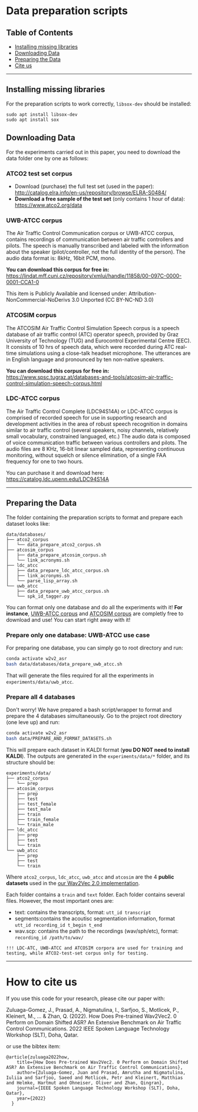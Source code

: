 # Data preparation scripts 

## Table of Contents
- [Installing missing libraries](#installing-missing-libraries)
- [Downloading Data](#downloading-data)
- [Preparing the Data](#preparing-the-data)
- [Cite us](#how-to-cite-us)

---

## Installing missing libraries

For the preparation scripts to work correctly, `libsox-dev` should be installed:
```
sudo apt install libsox-dev
sudo apt install sox
```

## Downloading Data

For the experiments carried out in this paper, you need to download the data folder one by one as follows:

### **ATCO2 test set corpus**

- Download (purchase) the full test set (used in the paper): http://catalog.elra.info/en-us/repository/browse/ELRA-S0484/
- **Download a free sample of the test set** (only contains 1 hour of data): https://www.atco2.org/data

### **UWB-ATCC corpus**

The Air Traffic Control Communication corpus or UWB-ATCC corpus, contains recordings of communication between air traffic controllers and pilots. The speech is manually transcribed and labeled with the information about the speaker (pilot/controller, not the full identity of the person). The audio data format is: 8kHz, 16bit PCM, mono.

**You can download this corpus for free in:** https://lindat.mff.cuni.cz/repository/xmlui/handle/11858/00-097C-0000-0001-CCA1-0

This item is Publicly Available and licensed under:
Attribution-NonCommercial-NoDerivs 3.0 Unported (CC BY-NC-ND 3.0)

### **ATCOSIM corpus**

The ATCOSIM Air Traffic Control Simulation Speech corpus is a speech database of air traffic control (ATC) operator speech, provided by Graz University of Technology (TUG) and Eurocontrol Experimental Centre (EEC). It consists of 10 hrs of speech data, which were recorded during ATC real-time simulations using a close-talk headset microphone. The utterances are in English language and pronounced by ten non-native speakers. 

**You can download this corpus for free in:** https://www.spsc.tugraz.at/databases-and-tools/atcosim-air-traffic-control-simulation-speech-corpus.html

### **LDC-ATCC corpus**

The Air Traffic Control Complete (LDC94S14A) or LDC-ATCC corpus is comprised of recorded speech for use in supporting research and development activities in the area of robust speech recognition in domains similar to air traffic control (several speakers, noisy channels, relatively small vocabulary, constrained languaged, etc.) The audio data is composed of voice communication traffic between various controllers and pilots. The audio files are 8 KHz, 16-bit linear sampled data, representing continuous monitoring, without squelch or silence elimination, of a single FAA frequency for one to two hours.

You can purchase it and download here: https://catalog.ldc.upenn.edu/LDC94S14A


---
## Preparing the Data

The folder containing the preparation scripts to format and prepare each dataset looks like:

```
data/databases/
├── atco2_corpus
│   └── data_prepare_atco2_corpus.sh
├── atcosim_corpus
│   ├── data_prepare_atcosim_corpus.sh
│   └── link_acronyms.sh
├── ldc_atcc
│   ├── data_prepare_ldc_atcc_corpus.sh
│   ├── link_acronyms.sh
│   └── parse_lisp_array.sh
└── uwb_atcc
    ├── data_prepare_uwb_atcc_corpus.sh
    └── spk_id_tagger.py
```

You can format only one database and do all the experiments with it! **For instance**, [UWB-ATCC corpus](https://lindat.mff.cuni.cz/repository/xmlui/handle/11858/00-097C-0000-0001-CCA1-0) and [ATCOSIM corpus](https://www.spsc.tugraz.at/databases-and-tools/atcosim-air-traffic-control-simulation-speech-corpus.html) are completly free to download and use! You can start right away with it!

### Prepare only one database: UWB-ATCC use case

For preparing one database, you can simply go to root directory and run:

```bash 
conda activate w2v2_asr
bash data/databases/data_prepare_uwb_atcc.sh
```

That will generate the files required for all the experiments in `experiments/data/uwb_atcc`. 


### Prepare all 4 databases

Don't worry! We have prepared a bash script/wrapper to format and prepare the 4 databases simultaneously. Go to the project root directory (one leve up) and run:

```bash 
conda activate w2v2_asr
bash data/PREPARE_AND_FORMAT_DATASETS.sh
```

This will prepare each dataset in KALDI format (**you DO NOT need to install KALDI**). The outputs are generated in the `experiments/data/*` folder, and its structure should be:

```
experiments/data/
├── atco2_corpus
│   └── prep
├── atcosim_corpus
│   ├── prep
│   ├── test
│   ├── test_female
│   ├── test_male
│   ├── train
│   ├── train_female
│   └── train_male
├── ldc_atcc
│   ├── prep
│   ├── test
│   └── train
└── uwb_atcc
    ├── prep
    ├── test
    └── train
```

Where `atco2_corpus`, `ldc_atcc`, `uwb_atcc` and `atcosim` are the 4 **public datasets** used in the [our Wav2Vec 2.0 implementation](https://arxiv.org/abs/2203.16822).

Each folder contains a `train` and `text` folder. Each folder contains several files. However, the most important ones are: 


- text: contains the transcripts, format: `utt_id transcript`
- segments:contains the acoutisc segmentation information, format `utt_id recording_id t_begin t_end`
- wav.scp: contains the path to the recordings (wav/sph/etc), format: `recording_id /path/to/wav/`


```
!!! LDC-ATC, UWB-ATCC and ATCOSIM corpora are used for training and testing, while ATCO2-test-set corpus only for testing. 
```

---
# How to cite us

If you use this code for your research, please cite our paper with:

Zuluaga-Gomez, J., Prasad, A., Nigmatulina, I., Sarfjoo, S., Motlicek, P., Kleinert, M., ... & Zhan, Q. (2022). How Does Pre-trained Wav2Vec2. 0 Perform on Domain Shifted ASR? An Extensive Benchmark on Air Traffic Control Communications. 2022 IEEE Spoken Language Technology Workshop (SLT), Doha, Qatar.

or use the bibtex item:

```
@article{zuluaga2022how,
    title={How Does Pre-trained Wav2Vec2. 0 Perform on Domain Shifted ASR? An Extensive Benchmark on Air Traffic Control Communications},
    author={Zuluaga-Gomez, Juan and Prasad, Amrutha and Nigmatulina, Iuliia and Sarfjoo, Saeed and Motlicek, Petr and Kleinert, Matthias and Helmke, Hartmut and Ohneiser, Oliver and Zhan, Qingran},
    journal={IEEE Spoken Language Technology Workshop (SLT), Doha, Qatar},
    year={2022}
  }
```
